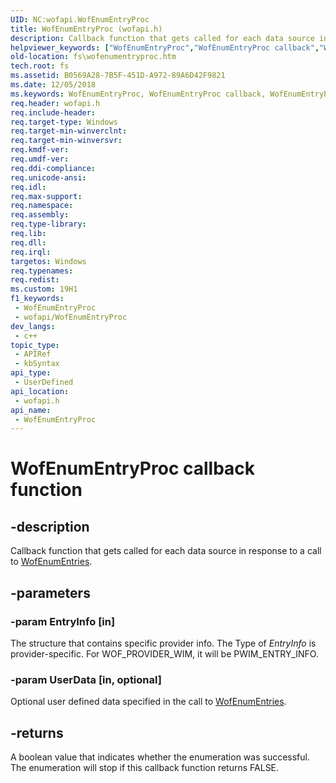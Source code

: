 ```yaml
---
UID: NC:wofapi.WofEnumEntryProc
title: WofEnumEntryProc (wofapi.h)
description: Callback function that gets called for each data source in response to a call to WofEnumEntries.
helpviewer_keywords: ["WofEnumEntryProc","WofEnumEntryProc callback","WofEnumEntryProc callback function [Files]","fs.wofenumentryproc","wofapi/WofEnumEntryProc"]
old-location: fs\wofenumentryproc.htm
tech.root: fs
ms.assetid: B0569A28-7B5F-451D-A972-89A6D42F9821
ms.date: 12/05/2018
ms.keywords: WofEnumEntryProc, WofEnumEntryProc callback, WofEnumEntryProc callback function [Files], fs.wofenumentryproc, wofapi/WofEnumEntryProc
req.header: wofapi.h
req.include-header: 
req.target-type: Windows
req.target-min-winverclnt: 
req.target-min-winversvr: 
req.kmdf-ver: 
req.umdf-ver: 
req.ddi-compliance: 
req.unicode-ansi: 
req.idl: 
req.max-support: 
req.namespace: 
req.assembly: 
req.type-library: 
req.lib: 
req.dll: 
req.irql: 
targetos: Windows
req.typenames: 
req.redist: 
ms.custom: 19H1
f1_keywords:
 - WofEnumEntryProc
 - wofapi/WofEnumEntryProc
dev_langs:
 - c++
topic_type:
 - APIRef
 - kbSyntax
api_type:
 - UserDefined
api_location:
 - wofapi.h
api_name:
 - WofEnumEntryProc
---
```


# WofEnumEntryProc callback function


## -description

Callback function that gets called for each data source in response to a call to <a href="https://docs.microsoft.com/windows/desktop/api/wofapi/nf-wofapi-wofenumentries">WofEnumEntries</a>.

## -parameters

### -param EntryInfo [in]

The structure that contains specific provider info. The Type of <i>EntryInfo</i> is provider-specific.  For WOF_PROVIDER_WIM,
it will be PWIM_ENTRY_INFO.

### -param UserData [in, optional]

Optional user defined data specified in the call to <a href="https://docs.microsoft.com/windows/desktop/api/wofapi/nf-wofapi-wofenumentries">WofEnumEntries</a>.

## -returns

A boolean value that indicates whether the enumeration was successful. The enumeration will stop if this callback function returns FALSE.

